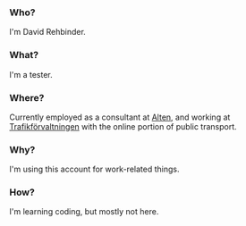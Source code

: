 ### Who?

I'm David Rehbinder.

### What?

I'm a tester.

### Where?

Currently employed as a consultant at [Alten](https://alten.se), and working at [Trafikförvaltningen](https://www.regionstockholm.se/verksamhet/kollektivtrafik/) with the online portion of public transport.

### Why?

I'm using this account for work-related things.

### How?

I'm learning coding, but mostly not here.
